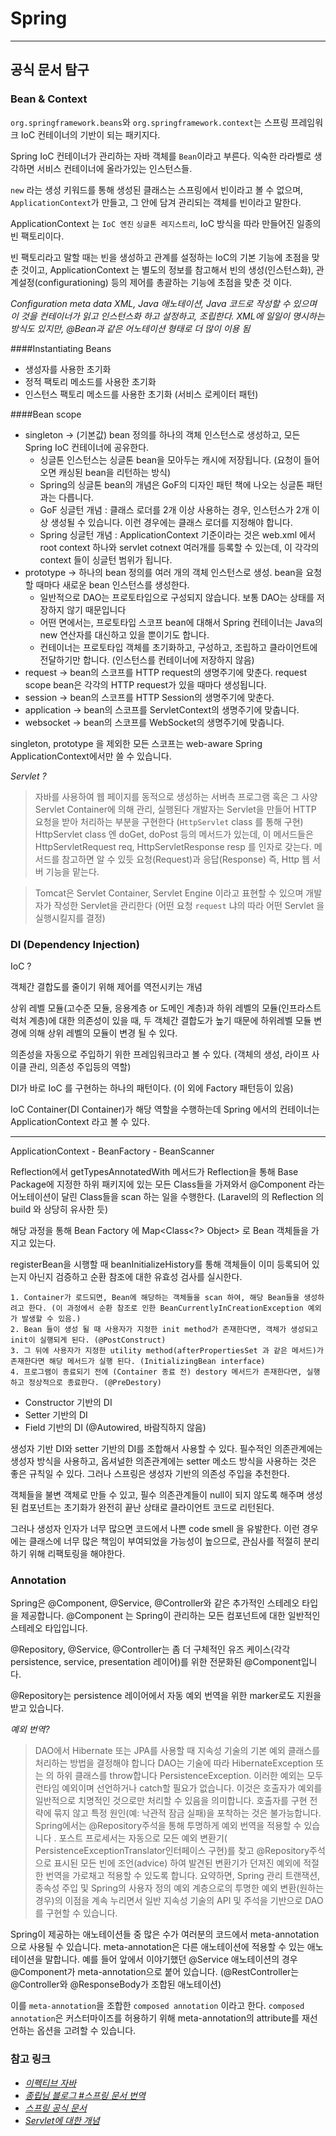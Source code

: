 # Spring 

---

## 공식 문서 탐구

### Bean & Context


`org.springframework.beans`와 `org.springframework.context`는 스프링 프레임워크 IoC 컨테이너의 기반이 되는 패키지다.

Spring IoC 컨테이너가 관리하는 자바 객체를 `Bean`이라고 부른다. 익숙한 라라벨로 생각하면 서비스 컨테이너에 올라가있는 인스턴스들.

`new` 라는 생성 키워드를 통해 생성된 클래스는 스프링에서 빈이라고 볼 수 없으며, `ApplicationContext`가 만들고, 그 안에 담겨 관리되는 객체를 빈이라고 말한다.

ApplicationContext 는 `IoC 엔진` `싱글톤 레지스트리`, IoC 방식을 따라 만들어진 일종의 빈 팩토리이다. 

빈 팩토리라고 말할 때는 빈을 생성하고 관계를 설정하는 IoC의 기본 기능에 초점을 맞춘 것이고, ApplicationContext 는 별도의 정보를 참고해서 빈의 생성(인스턴스화), 관계설정(configurationing) 등의 제어를 총괄하는 기능에 초점을 맞춘 것 이다.

_Configuration meta data XML, Java 애노테이션, Java 코드로 작성할 수 있으며 이 것을 컨테이너가 읽고 인스턴스화 하고 설정하고, 조립한다. XML에 일일이 명시하는 방식도 있지만, @Bean과 같은 어노테이션 형태로 더 많이 이용 됨_


####Instantiating Beans
* 생성자를 사용한 초기화
* 정적 팩토리 메소드를 사용한 초기화
* 인스턴스 팩토리 메소드를 사용한 초기화 (서비스 로케이터 패턴)

####Bean scope
* singleton -> (기본값) bean 정의를 하나의 객체 인스턴스로 생성하고, 모든 Spring IoC 컨테이너에 공유한다.
  *  싱글톤 인스턴스는 싱글톤 bean을 모아두는 캐시에 저장됩니다. (요청이 들어오면 캐싱된 bean을 리턴하는 방식)
  *  Spring의 싱글톤 bean의 개념은 GoF의 디자인 패턴 책에 나오는 싱글톤 패턴과는 다릅니다.
    *  GoF 싱글턴 개념 : 클래스 로더를 2개 이상 사용하는 경우, 인스턴스가 2개 이상 생성될 수 있습니다. 이런 경우에는 클래스 로더를 지정해야 합니다. 
    *  Spring 싱글턴 개념 : ApplicationContext 기준이라는 것은 web.xml 에서 root context 하나와 servlet cotnext 여러개를 등록할 수 있는데, 이 각각의 context 들이 싱글턴 범위가 됩니다.
* prototype -> 하나의 bean 정의를 여러 개의 객체 인스턴스로 생성. bean을 요청할 때마다 새로운 bean 인스턴스를 생성한다.
  * 일반적으로 DAO는 프로토타입으로 구성되지 않습니다. 보통 DAO는 상태를 저장하지 않기 때문입니다
  * 어떤 면에서는, 프로토타입 스코프 bean에 대해서 Spring 컨테이너는 Java의 new 연산자를 대신하고 있을 뿐이기도 합니다.
  * 컨테이너는 프로토타입 객체를 초기화하고, 구성하고, 조립하고 클라이언트에 전달하기만 합니다. (인스턴스를 컨테이너에 저장하지 않음)
* request -> bean의 스코프를 HTTP request의 생명주기에 맞춘다. request scope bean은 각각의 HTTP request가 있을 때마다 생성됩니다. 
* session -> bean의 스코프를 HTTP Session의 생명주기에 맞춘다. 
* application -> bean의 스코프를 ServletContext의 생명주기에 맞춥니다.
* websocket -> bean의 스코프를 WebSocket의 생명주기에 맞춥니다.

singleton, prototype 을 제외한 모든 스코프는 web-aware Spring ApplicationContext에서만 쓸 수 있습니다.


_Servlet ?_

> 자바를 사용하여 웹 페이지를 동적으로 생성하는 서버측 프로그램 혹은 그 사양
> Servlet Container에 의해 관리, 실행된다
> 개발자는 Servlet을 만들어 HTTP 요청을 받아 처리하는 부분을 구현한다 (`HttpServlet` class 를 통해 구현)
> HttpServlet class 엔 doGet, doPost 등의 메서드가 있는데, 이 메서드들은 HttpServletRequest req, HttpServletResponse resp 를 인자로 갖는다.
> 메서드를 참고하면 알 수 있듯 요청(Request)과 응답(Response) 즉, Http 웹 서버 기능을 맡는다.

> Tomcat은 Servlet Container, Servlet Engine 이라고 표현할 수 있으며 개발자가 작성한 Servlet을 관리한다 (어떤 요청 `request` 냐의 따라 어떤 Servlet 을 실행시킬지를 결정)



### DI (Dependency Injection)

IoC ? 

객체간 결합도를 줄이기 위해 제어를 역전시키는 개념

상위 레벨 모듈(고수준 모듈, 응용계층 or 도메인 계층)과 하위 레벨의 모듈(인프라스트럭처 계층)에 대한 의존성이 있을 때, 두 객체간 결합도가 높기 때문에 하위레벨 모듈 변경에 의해 상위 레벨의 모듈이 변경 될 수 있다.

의존성을 자동으로 주입하기 위한 프레임워크라고 볼 수 있다. (객체의 생성, 라이프 사이클 관리, 의존성 주입등의 역할)

DI가 바로 IoC 를 구현하는 하나의 패턴이다. (이 외에 Factory 패턴등이 있음)

IoC Container(DI Container)가 해당 역할을 수행하는데 Spring 에서의 컨테이너는 ApplicationContext 라고 볼 수 있다. 

---

ApplicationContext - BeanFactory - BeanScanner

Reflection에서 getTypesAnnotatedWith 메서드가 Reflection을 통해 Base Package에 지정한 하위 패키지에 있는 모든 Class들을 가져와서 @Component 라는 어노테이션이 달린 Class들을 scan 하는 일을 수행한다. (Laravel의 의 Reflection 의 build 와 상당히 유사한 듯)

해당 과정을 통해 Bean Factory 에 Map<Class<?> Object> 로 Bean 객체들을 가지고 있는다.

registerBean을 시행할 때 beanInitializeHistory를 통해 객체들이 이미 등록되어 있는지 아닌지 검증하고 순환 참조에 대한 유효성 검사를 실시한다.

```
1. Container가 로드되면, Bean에 해당하는 객체들을 scan 하여, 해당 Bean들을 생성하려고 한다. (이 과정에서 순환 참조로 인한 BeanCurrentlyInCreationException 예외가 발생할 수 있음.)
2. Bean 들이 생성 될 때 사용자가 지정한 init method가 존재한다면, 객체가 생성되고 init이 실행되게 된다. (@PostConstruct)
3. 그 뒤에 사용자가 지정한 utility method(afterPropertiesSet 과 같은 메서드)가 존재한다면 해당 메서드가 실행 된다. (InitializingBean interface)
4. 프로그램이 종료되기 전에 (Container 종료 전) destory 메서드가 존재한다면, 실행하고 정상적으로 종료한다. (@PreDestory)
```

* Constructor 기반의 DI
* Setter 기반의 DI
* Field 기반의 DI (@Autowired, 바람직하지 않음)

생성자 기반 DI와 setter 기반의 DI를 조합해서 사용할 수 있다. 필수적인 의존관계에는 생성자 방식을 사용하고, 옵셔널한 의존관계에는 setter 메소드 방식을 사용하는 것은 좋은 규칙일 수 있다. 그러나 스프링은 생성자 기반의 의존성 주입을 추천한다. 

객체들을 불변 객체로 만들 수 있고, 필수 의존관계들이 null이 되지 않도록 해주며 생성된 컴포넌트는 초기화가 완전히 끝난 상태로 클라이언트 코드로 리턴된다.

그러나 생성자 인자가 너무 많으면 코드에서 나쁜 code smell 을 유발한다. 이런 경우에는 클래스에 너무 많은 책임이 부여되었을 가능성이 높으므로, 관심사를 적절히 분리하기 위해 리팩토링을 해야한다.



### Annotation

Spring은 @Component, @Service, @Controller와 같은 추가적인 스테레오 타입을 제공합니다. @Component 는 Spring이 관리하는 모든 컴포넌트에 대한 일반적인 스테레오 타입입니다.

@Repository, @Service, @Controller는 좀 더 구체적인 유즈 케이스(각각 persistence, service, presentation 레이어)를 위한 전문화된 @Component입니다.

@Repository는 persistence 레이어에서 자동 예외 번역을 위한 marker로도 지원을 받고 있습니다.

_예외 번역?_

> DAO에서 Hibernate 또는 JPA를 사용할 때 지속성 기술의 기본 예외 클래스를 처리하는 방법을 결정해야 합니다
> DAO는 기술에 따라 HibernateException 또는 의 하위 클래스를 throw합니다 PersistenceException. 이러한 예외는 모두 런타임 예외이며 선언하거나 catch할 필요가 없습니다.
> 이것은 호출자가 예외를 일반적으로 치명적인 것으로만 처리할 수 있음을 의미합니다. 호출자를 구현 전략에 묶지 않고 특정 원인(예: 낙관적 잠금 실패)을 포착하는 것은 불가능합니다.
> Spring에서는 @Repository주석을 통해 투명하게 예외 번역을 적용할 수 있습니다 .
> 포스트 프로세서는 자동으로 모든 예외 변환기( PersistenceExceptionTranslator인터페이스 구현)를 찾고 @Repository주석으로 표시된 모든 빈에 조언(advice) 하여 발견된 변환기가 던져진 예외에 적절한 번역을 가로채고 적용할 수 있도록 합니다.
> 요약하면, Spring 관리 트랜잭션, 종속성 주입 및 Spring의 사용자 정의 예외 계층으로의 투명한 예외 변환(원하는 경우)의 이점을 계속 누리면서 일반 지속성 기술의 API 및 주석을 기반으로 DAO를 구현할 수 있습니다.


Spring이 제공하는 애노테이션들 중 많은 수가 여러분의 코드에서 meta-annotation으로 사용될 수 있습니다. meta-annotation은 다른 애노테이션에 적용할 수 있는 애노테이션을 말합니다. 예를 들어 앞에서 이야기했던 @Service 애노테이션의 경우 @Component가 meta-annotation으로 붙어 있습니다. (@RestController는 @Controller와 @ResponseBody가 조합된 애노테이션)

이를 `meta-annotation`을 조합한 `composed annotation` 이라고 한다. `composed annotation`은 커스터마이즈를 허용하기 위해 meta-annotation의 attribute를 재선언하는 옵션을 고려할 수 있습니다.


### 참고 링크 
- _[이펙티브 자바](http://www.yes24.com/Product/Goods/65551284)_
- _[종립님 블로그 #스프링 문서 번역](https://johngrib.github.io/wiki/spring/document/core/)_
- _[스프링 공식 문서](https://docs.spring.io/spring-framework/docs/current/reference/html/core.html)_
- _[Servlet에 대한 개념](https://jeong-pro.tistory.com/222)_

